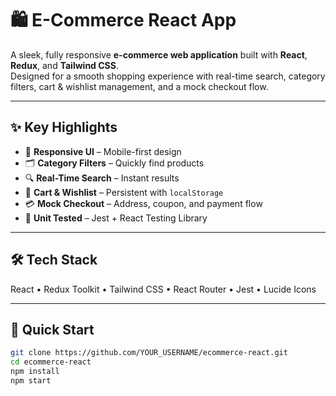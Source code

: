 # 🛍️ E-Commerce React App

A sleek, fully responsive **e-commerce web application** built with **React**, **Redux**, and **Tailwind CSS**.  
Designed for a smooth shopping experience with real-time search, category filters, cart & wishlist management, and a mock checkout flow.

---

## ✨ Key Highlights

- 📱 **Responsive UI** – Mobile-first design  
- 🗂 **Category Filters** – Quickly find products  
- 🔍 **Real-Time Search** – Instant results  
- 🛒 **Cart & Wishlist** – Persistent with `localStorage`  
- 💳 **Mock Checkout** – Address, coupon, and payment flow  
- 🧪 **Unit Tested** – Jest + React Testing Library

---

## 🛠 Tech Stack

React • Redux Toolkit • Tailwind CSS • React Router • Jest • Lucide Icons

---

## 🚀 Quick Start

```bash
git clone https://github.com/YOUR_USERNAME/ecommerce-react.git
cd ecommerce-react
npm install
npm start
